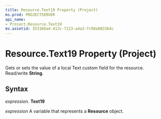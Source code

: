 ```yaml
---
title: Resource.Text19 Property (Project)
ms.prod: PROJECTSERVER
api_name:
- Project.Resource.Text19
ms.assetid: 353160a4-413c-7123-a4a2-fc98a083364c
---
```



# Resource.Text19 Property (Project)

Gets or sets the value of a local Text custom field for the resource. Read/write  **String**.


## Syntax

 _expression_. **Text19**

 _expression_ A variable that represents a **Resource** object.


